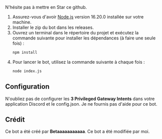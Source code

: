 N'hésite pas à mettre en Star ce github.


1. Assurez-vous d'avoir [Node.js](https://nodejs.org/) version 16.20.0 installée sur votre machine.
2. Installer le zip du bot dans les releases.
3. Ouvrez un terminal dans le répertoire du projet et exécutez la commande suivante pour installer les dépendances (à faire une seule fois) :
    ```sh
    npm install
    ```
4. Pour lancer le bot, utilisez la commande suivante à chaque fois :
    ```sh
    node index.js
    ```

## Configuration

N'oubliez pas de configurer les **3 Privileged Gateway Intents** dans votre application Discord et le config.json.
Je ne fournis pas d'aide pour ce bot.

## Crédit

Ce bot a été créé par **Betaaaaaaaaaaa**.
Ce bot a été modifiée par moi.
